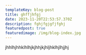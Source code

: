 ```yaml
---
templateKey: blog-post
title: ghffjhfgj
date: 2023-11-20T22:53:57.370Z
description: fghjfgjgfjfghj
featuredpost: true
featuredimage: /img/blog-index.jpg
---
```

j﻿hhlhjhhklhlhjkjhhjkjhljhklhjlhjjhj